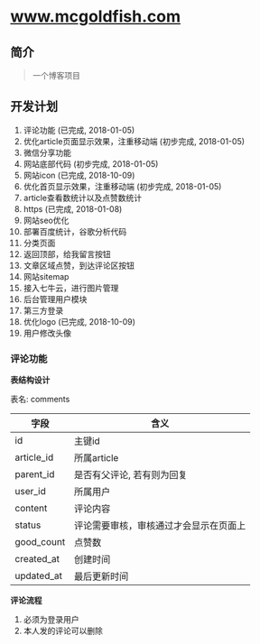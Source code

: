# www.mcgoldfish.com

## 简介
> 一个博客项目

## 开发计划
1. 评论功能 (已完成, 2018-01-05)
2. 优化article页面显示效果，注重移动端 (初步完成, 2018-01-05)
3. 微信分享功能
4. 网站底部代码  (初步完成, 2018-01-05)
5. 网站icon (已完成, 2018-10-09)
6. 优化首页显示效果，注重移动端 (初步完成, 2018-01-05)
7. article查看数统计以及点赞数统计
8. https (已完成, 2018-01-08)
9. 网站seo优化
10. 部署百度统计，谷歌分析代码
11. 分类页面
12. 返回顶部，给我留言按钮
13. 文章区域点赞，到达评论区按钮
14. 网站sitemap
15. 接入七牛云，进行图片管理
16. 后台管理用户模块
17. 第三方登录
18. 优化logo (已完成, 2018-10-09)
19. 用户修改头像

### 评论功能

**表结构设计**

表名: comments

字段 | 含义
---|---
id | 主键id
article_id | 所属article
parent_id | 是否有父评论, 若有则为回复
user_id |  所属用户
content | 评论内容
status  | 评论需要审核，审核通过才会显示在页面上
good_count | 点赞数
created_at | 创建时间
updated_at | 最后更新时间

**评论流程**
1. 必须为登录用户
2. 本人发的评论可以删除


